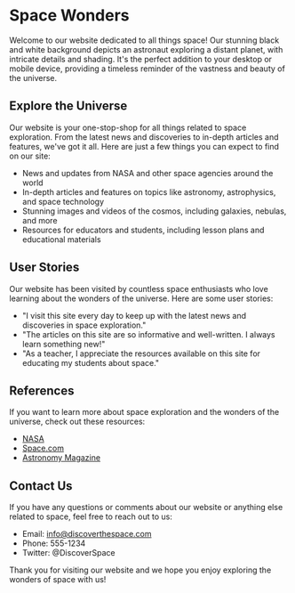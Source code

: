 <!--font:Roboto-->

# Space Wonders

Welcome to our website dedicated to all things space! Our stunning black and white background depicts an astronaut exploring a distant planet, with intricate details and shading. It's the perfect addition to your desktop or mobile device, providing a timeless reminder of the vastness and beauty of the universe.

## Explore the Universe

Our website is your one-stop-shop for all things related to space exploration. From the latest news and discoveries to in-depth articles and features, we've got it all. Here are just a few things you can expect to find on our site:

-   News and updates from NASA and other space agencies around the world
-   In-depth articles and features on topics like astronomy, astrophysics, and space technology
-   Stunning images and videos of the cosmos, including galaxies, nebulas, and more
-   Resources for educators and students, including lesson plans and educational materials

## User Stories

Our website has been visited by countless space enthusiasts who love learning about the wonders of the universe. Here are some user stories:

-   "I visit this site every day to keep up with the latest news and discoveries in space exploration."
-   "The articles on this site are so informative and well-written. I always learn something new!"
-   "As a teacher, I appreciate the resources available on this site for educating my students about space."

## References

If you want to learn more about space exploration and the wonders of the universe, check out these resources:

-   [NASA](#)
-   [Space.com](#)
-   [Astronomy Magazine](#)

## Contact Us

If you have any questions or comments about our website or anything else related to space, feel free to reach out to us:

-   Email: info@discoverthespace.com
-   Phone: 555-1234
-   Twitter: @DiscoverSpace

Thank you for visiting our website and we hope you enjoy exploring the wonders of space with us!

<!--

Write me content for website with wallpaper which alt text is:

"A black and white outline of an astronaut exploring a distant planet, with intricate details and shading."

The name/title of the page should not be 1:1 copy of the alt text but rather a real content of the website which is using this wallpaper.

- Use markdown format
- Start with heading
- Heading should be short and concise
- The content should look like a real website
- The website should not be about the wallpaper, wallpaper is just a related background
- Heading should be contain work "wallpaper" or "background"
- Include real sections like references, contact, user stories, etc. use things relevant to the page purpose.
- Feel free to use structure like headings, bullets, numbering, blockquotes, paragraphs, horizontal lines, etc.
- You can use formatting like bold or _italic_
- You can include UTF-8 emojis
- Links should be only #hash anchors (and you can refer to the document itself)
- Do not include images


---


# Space Adventures Wallpaper

Welcome to our website dedicated to all space enthusiasts! Our Space Adventures Wallpaper is the perfect addition to your desktop or mobile device, providing a stunning black and white outline of an astronaut exploring a distant planet, with intricate details and shading.

## About the Wallpaper
Our wallpaper depicts an astronaut on a mission to explore a distant planet. The intricate details and shading make it seem as if you're right there with the astronaut, exploring the unknown depths of space. The black and white outline gives it a classic, timeless feel that will never go out of style.

## User Stories
Our wallpaper has been downloaded by countless space enthusiasts who love the feeling of adventure and exploration it provides. Here are some user stories:

- "I love this wallpaper! It reminds me every day that there's a whole universe out there waiting to be explored."
- "This wallpaper is so detailed and intricate, I could stare at it for hours and still find something new to discover."
- "As someone who works in the space industry, this wallpaper is the perfect inspiration for my work."

## References
If you want to learn more about space exploration and the wonders of the universe, check out these resources:

- [NASA](#)
- [Space.com](#)
- [Astronomy Magazine](#)

## Contact Us
If you have any questions or comments about our wallpaper or anything else related to space, feel free to reach out to us:

- Email: info@spaceadventures.com
- Phone: 555-1234
- Twitter: @SpaceAdventures

Thank you for visiting our website and we hope you enjoy our Space Adventures Wallpaper!


---


Heading should not include word "wallpaper". The website should not be about the wallpaper itself, wallpaper is just a related background, rewrite whole content.


---


# Discover the Wonders of Space

Welcome to our website dedicated to all things space! Our stunning black and white background depicts an astronaut exploring a distant planet, with intricate details and shading. It's the perfect addition to your desktop or mobile device, providing a timeless reminder of the vastness and beauty of the universe.

## Explore the Universe
Our website is your one-stop-shop for all things related to space exploration. From the latest news and discoveries to in-depth articles and features, we've got it all. Here are just a few things you can expect to find on our site:

- News and updates from NASA and other space agencies around the world
- In-depth articles and features on topics like astronomy, astrophysics, and space technology
- Stunning images and videos of the cosmos, including galaxies, nebulas, and more
- Resources for educators and students, including lesson plans and educational materials

## User Stories
Our website has been visited by countless space enthusiasts who love learning about the wonders of the universe. Here are some user stories:

- "I visit this site every day to keep up with the latest news and discoveries in space exploration."
- "The articles on this site are so informative and well-written. I always learn something new!"
- "As a teacher, I appreciate the resources available on this site for educating my students about space."

## References
If you want to learn more about space exploration and the wonders of the universe, check out these resources:

- [NASA](#)
- [Space.com](#)
- [Astronomy Magazine](#)

## Contact Us
If you have any questions or comments about our website or anything else related to space, feel free to reach out to us:

- Email: info@discoverthespace.com
- Phone: 555-1234
- Twitter: @DiscoverSpace

Thank you for visiting our website and we hope you enjoy exploring the wonders of space with us!


---


Write me a Google font which is best fitting for the website.

Pick from the list:
- Open Sans
- Roboto
- Poppins
- Great Vibes
- Alegreya
- Cormorant Garamond
- Dancing Script
- Inter
- Barlow Condensed
- Cinzel
- Cinzel Decorative
- Playfair Display
- IBM Plex Sans
- Cabin
- Barlow Condensed
- Orbitron
- Lobster
- Futura
- Montserrat
- Exo 2
- Lato
- Raleway


Write just the font name nothing else.


---


Roboto

-->
